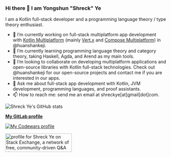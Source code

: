 ### Hi there 👋 I am Yongshun "Shreck" Ye

I am a Kotlin full-stack developer and a programming language theory / type theory enthusiast.
<!--
**ShreckYe/ShreckYe** is a ✨ _special_ ✨ repository because its `README.md` (this file) appears on your GitHub profile.

Here are some ideas to get you started:
-->

- 🔭 I’m currently working on full-stack multiplatform app development with [Kotlin Multiplatform](https://kotlinlang.org/docs/multiplatform.html) (mainly [Vert.x](https://vertx.io/) and [Compose Multiplatform](https://www.jetbrains.com/lp/compose-multiplatform/)) in @huanshankeji.
- 🌱 I’m currently learning programming language theory and category theory, taking Haskell, Agda, and Arend as my main tools. <!-- To be more precise, I am now studying Category Theory for Programmers I, II, and III by Bartosz Milewski, [Cubical Agda](https://agda.readthedocs.io/en/latest/language/cubical.html), and [Arend Tutorial](https://arend-lang.github.io/documentation/tutorial). -->
- 👯 I’m looking to collaborate on developing multiplatform applications and open-source libraries with Kotlin full-stack technologies. Check out @huanshankeji for our open-source projects and contact me if you are interested in our apps.
- 💬 Ask me about full-stack app development with Kotlin, JVM development, programming languages, and proof assistants.
- 📫 How to reach me: send me an email at shreckye[at]gmail[dot]com.

![Shreck Ye's GitHub stats](https://github-readme-stats.vercel.app/api?username=ShreckYe&count_private=true&show_icons=true)

**[My GitLab profile](https://gitlab.com/ShreckYe)**

[![My Codewars profile](https://www.codewars.com/users/ShreckYe/badges/large)](https://www.codewars.com/users/ShreckYe)

<a href="https://stackexchange.com/users/6577455"><img src="https://stackexchange.com/users/flair/6577455.png" width="208" height="58" alt="profile for Shreck Ye on Stack Exchange, a network of free, community-driven Q&amp;A sites" title="profile for Shreck Ye on Stack Exchange, a network of free, community-driven Q&amp;A sites"></a>
